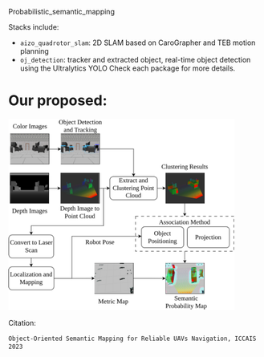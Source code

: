 Probabilistic_semantic_mapping

Stacks include:
  - `aizo_quadrotor_slam`: 2D SLAM based on CaroGrapher and TEB motion planning
  - `oj_detection`: tracker and extracted object, real-time object detection using the Ultralytics YOLO
Check each package for more details.

# Our proposed:
<img src="https://github.com/NguyenCanhThanh/probabilistic_semantic_mapping/blob/main/image/proposed_system.png" width="450px">

Citation: 
```
Object-Oriented Semantic Mapping for Reliable UAVs Navigation, ICCAIS 2023
```
